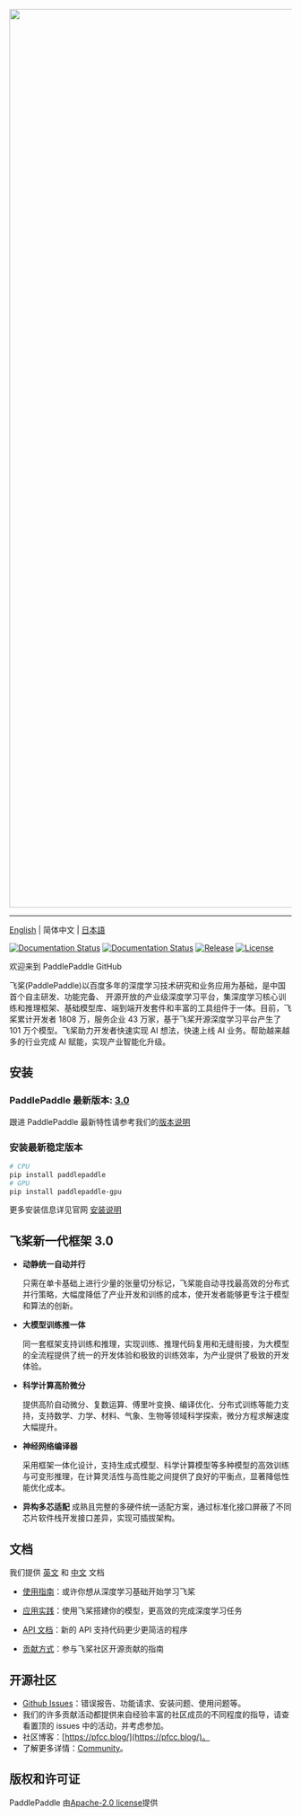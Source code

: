 
<p align="center">
<img align="center" src="doc/imgs/logo.png", width=1600>
<p>

--------------------------------------------------------------------------------

[English](./README.md) | 简体中文 | [日本語](./README_ja.md)

[![Documentation Status](https://img.shields.io/badge/docs-latest-brightgreen.svg?style=flat)](https://paddlepaddle.org.cn/documentation/docs/en/guides/index_en.html)
[![Documentation Status](https://img.shields.io/badge/中文文档-最新-brightgreen.svg)](https://paddlepaddle.org.cn/documentation/docs/zh/guides/index_cn.html)
[![Release](https://img.shields.io/github/release/PaddlePaddle/Paddle.svg)](https://github.com/PaddlePaddle/Paddle/releases)
[![License](https://img.shields.io/badge/license-Apache%202-blue.svg)](LICENSE)

欢迎来到 PaddlePaddle GitHub

飞桨(PaddlePaddle)以百度多年的深度学习技术研究和业务应用为基础，是中国首个自主研发、功能完备、 开源开放的产业级深度学习平台，集深度学习核心训练和推理框架、基础模型库、端到端开发套件和丰富的工具组件于一体。目前，飞桨累计开发者 1808 万，服务企业 43 万家，基于飞桨开源深度学习平台产生了 101 万个模型。飞桨助力开发者快速实现 AI 想法，快速上线 AI 业务。帮助越来越多的行业完成 AI 赋能，实现产业智能化升级。

## 安装

### PaddlePaddle 最新版本: [3.0](https://github.com/PaddlePaddle/Paddle/tree/release/3.0)

跟进 PaddlePaddle 最新特性请参考我们的[版本说明](https://github.com/PaddlePaddle/Paddle/releases)

### 安装最新稳定版本

``` sh
# CPU
pip install paddlepaddle
# GPU
pip install paddlepaddle-gpu
```

更多安装信息详见官网 [安装说明](https://www.paddlepaddle.org.cn/install/quick)

## 飞桨新一代框架 3.0

- **动静统一自动并行**

  只需在单卡基础上进行少量的张量切分标记，飞桨能自动寻找最⾼效的分布式并行策略，大幅度降低了产业开发和训练的成本，使开发者能够更专注于模型和算法的创新。

- **大模型训练推一体**

  同一套框架支持训练和推理，实现训练、推理代码复用和无缝衔接，为大模型的全流程提供了统一的开发体验和极致的训练效率，为产业提供了极致的开发体验。

- **科学计算高阶微分**

  提供高阶自动微分、复数运算、傅里叶变换、编译优化、分布式训练等能力支持，支持数学、力学、材料、气象、生物等领域科学探索，微分方程求解速度大幅提升。

- **神经网络编译器**

  采用框架一体化设计，支持⽣成式模型、科学计算模型等多种模型的高效训练与可变形推理，在计算灵活性与高性能之间提供了良好的平衡点，显著降低性能优化成本。

- **异构多芯适配**
  成熟且完整的多硬件统一适配方案，通过标准化接口屏蔽了不同芯片软件栈开发接口差异，实现可插拔架构。

## 文档

我们提供 [英文](https://www.paddlepaddle.org.cn/documentation/docs/en/guides/index_en.html) 和 [中文](https://www.paddlepaddle.org.cn/documentation/docs/zh/guides/index_cn.html) 文档

- [使用指南](https://www.paddlepaddle.org.cn/documentation/docs/zh/guides/index_cn.html)：或许你想从深度学习基础开始学习飞桨

- [应用实践](https://www.paddlepaddle.org.cn/documentation/docs/zh/tutorial/index_cn.html)：使用飞桨搭建你的模型，更高效的完成深度学习任务

- [API 文档](https://www.paddlepaddle.org.cn/documentation/docs/zh/api/index_cn.html)：新的 API 支持代码更少更简洁的程序

- [贡献方式](https://www.paddlepaddle.org.cn/documentation/docs/zh/guides/08_contribution/index_cn.html)：参与飞桨社区开源贡献的指南

## 开源社区

- [Github Issues](https://github.com/PaddlePaddle/Paddle/issues)：错误报告、功能请求、安装问题、使用问题等。
- 我们的许多贡献活动都提供来自经验丰富的社区成员的不同程度的指导，请查看置顶的 issues 中的活动，并考虑参加。
- 社区博客：[https://pfcc.blog/](https://pfcc.blog/)。
- 了解更多详情：[Community](https://github.com/PaddlePaddle/community)。
## 版权和许可证

PaddlePaddle 由[Apache-2.0 license](LICENSE)提供
